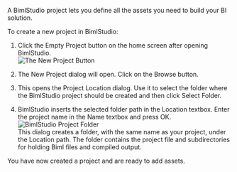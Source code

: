 A BimlStudio project lets you define all the assets you need to build your BI solution.

To create a new project in BimlStudio:

1.  Click the Empty Project button on the home screen after opening BimlStudio.  
    ![The New Project Button](https://varigencecom.blob.core.windows.net/images-mistdocumentation/002_Step01.png)

2.  The New Project dialog will open. Click on the Browse button.   

3.  This opens the Project Location dialog. Use it to select the folder where the BimlStudio project should be created and then click Select Folder.  

4.  BimlStudio inserts the selected folder path in the Location textbox. Enter the project name in the Name textbox and press OK.  
    ![BimlStudio Project Folder](https://varigencecom.blob.core.windows.net/images-mistdocumentation-creatingnewproject/002_NewProjectDialog_ProjectName.png)  
    This dialog creates a folder, with the same name as your project, under the Location path. The folder contains the project file and subdirectories for holding Biml files and compiled output.

You have now created a project and are ready to add assets.
